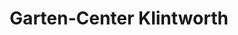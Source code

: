 ---
title: "Garten-Center Klintworth"
url: /hamburg/garten-center-klintworth/
shop: Garten-Center
---